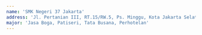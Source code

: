```yaml
---
name: 'SMK Negeri 37 Jakarta'
address: 'Jl. Pertanian III, RT.15/RW.5, Ps. Minggu, Kota Jakarta Selatan, DKI Jakarta'
major: 'Jasa Boga, Patiseri, Tata Busana, Perhotelan'
---
```


